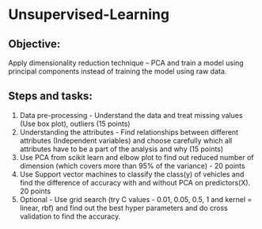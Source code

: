 # Unsupervised-Learning

## Objective:
Apply dimensionality reduction technique – PCA and train a model using principal components instead of training the model using raw data.

## Steps and tasks:
1. Data pre-processing - Understand the data and treat missing values (Use box plot), outliers (15 points)
2. Understanding the attributes - Find relationships between different attributes (Independent variables) and choose carefully which all attributes have to be a part of the analysis and why (15 points)
3. Use PCA from scikit learn and elbow plot to find out reduced number of dimension (which covers more than 95% of the variance) - 20 points
4. Use Support vector machines to classify the class(y) of vehicles and find the difference of accuracy with and without PCA on predictors(X). 20 points
5. Optional - Use grid search (try C values - 0.01, 0.05, 0.5, 1 and kernel = linear, rbf) and find out the best hyper parameters and do cross validation to find the accuracy.
